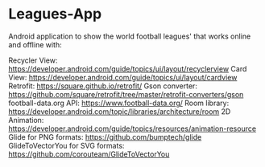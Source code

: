 # Leagues-App
Android application to show the world football leagues' that works online and offline with:

Recycler View: https://developer.android.com/guide/topics/ui/layout/recyclerview
Card View: https://developer.android.com/guide/topics/ui/layout/cardview
Retrofit: https://square.github.io/retrofit/
Gson converter: https://github.com/square/retrofit/tree/master/retrofit-converters/gson
football-data.org API: https://www.football-data.org/
Room library: https://developer.android.com/topic/libraries/architecture/room
2D Animation: https://developer.android.com/guide/topics/resources/animation-resource
Glide for PNG formats: https://github.com/bumptech/glide
GlideToVectorYou for SVG formats: https://github.com/corouteam/GlideToVectorYou
